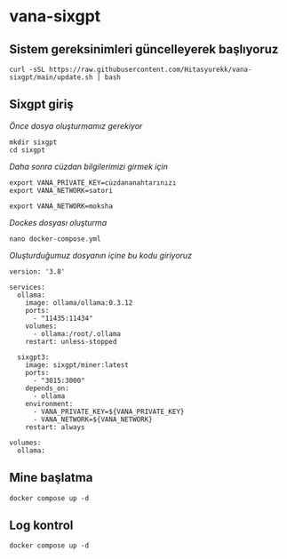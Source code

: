 # vana-sixgpt


## Sistem gereksinimleri güncelleyerek başlıyoruz
```
curl -sSL https://raw.githubusercontent.com/Hitasyurekk/vana-sixgpt/main/update.sh | bash
```
## Sixgpt giriş

*Önce dosya oluşturmamız gerekiyor*
```
mkdir sixgpt
cd sixgpt
```

*Daha sonra cüzdan bilgilerimizi girmek için* 
```
export VANA_PRIVATE_KEY=cüzdananahtarınızı
export VANA_NETWORK=satori

export VANA_NETWORK=moksha
```
*Dockes dosyası oluşturma*
```
nano docker-compose.yml
```
*Oluşturduğumuz dosyanın içine bu kodu giriyoruz*

```
version: '3.8'

services:
  ollama:
    image: ollama/ollama:0.3.12
    ports:
      - "11435:11434"
    volumes:
      - ollama:/root/.ollama
    restart: unless-stopped
 
  sixgpt3:
    image: sixgpt/miner:latest
    ports:
      - "3015:3000"
    depends_on:
      - ollama
    environment:
      - VANA_PRIVATE_KEY=${VANA_PRIVATE_KEY}
      - VANA_NETWORK=${VANA_NETWORK}
    restart: always

volumes:
  ollama:
```

## Mine başlatma 
```
docker compose up -d
```

## Log kontrol 
```
docker compose up -d
```






  
